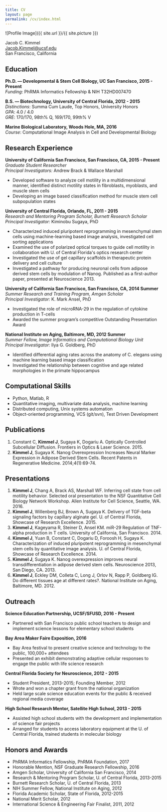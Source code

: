 ```yaml
---
title: CV
layout: page
permalink: /cv/index.html
---
```

![Profile Image]({{ site.url }}/{{ site.picture }})

Jacob C. Kimmel  
[Jacob.Kimmel@ucsf.edu](mailto:Jacob.Kimmel@ucsf.edu)  
San Francisco, California

## Education
**Ph.D. — Developmental & Stem Cell Biology, UC San Francisco, 2015 - Present** \
*Funding*: PhRMA Informatics Fellowship & NIH T32HD007470

**B.S. — Biotechnology, University of Central Florida, 2012 - 2015** \
*Distinctions*: Summa Cum Laude, Top Honors, University Honors \
*GPA*: 4.0 / 4.0 \
*GRE*: 170/170, 98th% Q, 169/170, 99th% V

**Marine Biological Laboratory, Woods Hole, MA, 2016** \
*Course*: Computational Image Analysis in Cell and Developmental Biology

## Research Experience

**University of California San Francisco, San Francisco, CA, 2015 - Present** \
*Graduate Student Researcher* \
*Principal Investigators:* Andrew Brack & Wallace Marshall

* Developed software to analyze cell motility in a multidimensional manner, identified distinct motility states in fibroblasts, myoblasts, and muscle stem cells
* Developing an image based classification method for muscle stem cell subpopulation states

**University of Central Florida, Orlando, FL, 2011 - 2015** \
*Research and Mentoring Program Scholar, Burnett Research Scholar* \
*Principal Investigator:* Kiminobu Sugaya, PhD

* Characterized induced pluripotent reprogramming in mesenchymal stem cells using machine-learning based image analysis, investigated cell sorting applications
* Examined the use of polarized optical torques to guide cell motility in collaboration with U. of Central Florida's optics research center
* Investigated the use of gel capillary scaffolds in therapeutic protein delivery and cell culture
* Investigated a pathway for producing neuronal cells from adipose derived stem cells by modulation of Nanog. Published as a first-author paper, presented at Neuroscience 2013.

**University of California San Francisco, San Francisco, CA, 2014 Summer** \
*Summer Research and Training Program, Amgen Scholar* \
*Principal Investigator:* K. Mark Ansel, PhD

* Investigated the role of microRNA-29 in the regulation of cytokine production in T-cells
* Awarded the summer program’s competitive Outstanding Presentation Award

**National Institute on Aging, Baltimore, MD, 2012 Summer** \
*Summer Fellow, Image Informatics and Computational Biology Unit* \
*Principal Investigator:* Ilya G. Goldberg, PhD

* Identified differential aging rates across the anatomy of C. elegans using machine learning based image classification
* Investigated the relationship between cognitive and age related morphologies in the primate hippocampus

## Computational Skills

* Python, Matlab, R
* Quantitative imaging, multivariate data analysis, machine learning
* Distributed computing, Unix systems automation
* Object-oriented programming, VCS (git/svn), Test Driven Development

## Publications

1. Constant C, **Kimmel J**, Sugaya K, Dogariu A. Optically Controlled Subcellular Diffusion. Frontiers in Optics & Laser Science. 2015.
2. **Kimmel J**, Sugaya K. Nanog Overexpression Increases Neural Marker Expression in Adipose Derived Stem Cells. Recent Patents in Regenerative Medicine. 2014;4(1):69-74.

## Presentations

1. **Kimmel J**, Chang A, Brack AS, Marshall WF. Inferring cell state from cell motility behavior. Selected oral presentation to the NSF Quantitative Cell Biology Network Workshop. Allen Institute for Cell Science, Seattle, WA. 2016.
2. **Kimmel J**, Willenberg BJ, Brown A, Sugaya K. Delivery of TGF-beta signaling factors by capillary alginate gel. U. of Central Florida, Showcase of Research Excellence. 2015.
3. **Kimmel J**, Kageyama R, Steiner D, Ansel KM. miR-29 Regulation of TNF-alpha production in T cells. University of California, San Francisco. 2014.
4. **Kimmel J**, Yuan B, Constant C, Dogariu D, Foroosh H, Sugaya K. Characterization of induced pluripotent reprogramming in mesenchymal stem cells by quantitative image analysis. U. of Central Florida, Showcase of Research Excellence. 2014.
5. **Kimmel J**, Sugaya K. Nanog overexpression improves neural transdifferentiation in adipose derived stem cells. Neuroscience 2013, San Diego, CA. 2013.
6. **Kimmel J**, Eckley DM, Colleta C, Long J, Orlov N, Rapp P, Goldberg IG. Do different tissues age at different rates?. National Institute on Aging, Baltimore, MD. 2012.

## Outreach

**Science Education Partnership, UCSF/SFUSD, 2016 - Present**

* Partnered with San Francisco public school teachers to design and implement science lessons for elementary school students

**Bay Area Maker Faire Exposition, 2016**

* Bay Area festival to present creative science and technology to the public, 100,000+ attendees
* Presented an exhibit demonstrating adaptive cellular responses to engage the public with life science research

**Central Florida Society for Neuroscience, 2012 - 2015**

* Student President, 2013-2015; Founding Member, 2012
* Wrote and won a chapter grant from the national organization
* Held large scale science education events for the public & received regional media coverage

**High School Research Mentor, Satellite High School, 2013 - 2015**

* Assisted high school students with the development and implementation of science fair projects
* Arranged for students to access laboratory equipment at the U. of Central Florida, trained students in molecular biology

## Honors and Awards

* PhRMA Informatics Fellowship, PhRMA Foundation, 2017
* Honorable Mention, NSF Graduate Research Fellowship,  2016
* Amgen Scholar, University of California San Francisco, 2014
* Research & Mentoring Program Scholar, U. of Central Florida, 2013-2015
* Burnett Research Scholar, U. of Central Florida, 2013
* NIH Summer Fellow, National Institute on Aging, 2012
* Florida Academic Scholar, State of Florida, 2012-2015
* National Merit Scholar, 2012
* International Science & Engineering Fair Finalist, 2011, 2012
